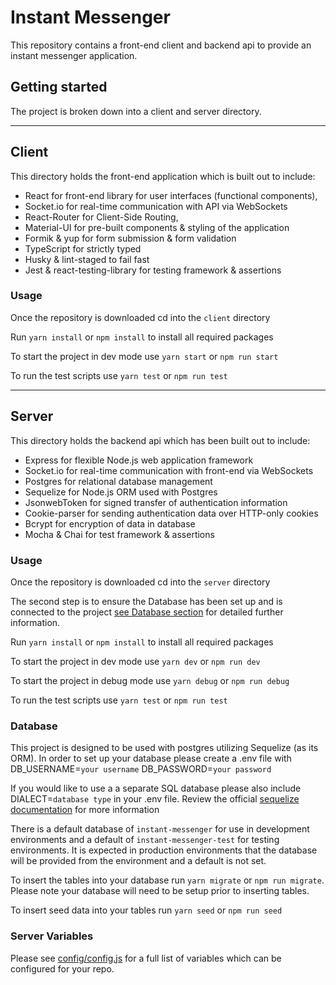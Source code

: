 # Instant Messenger

This repository contains a front-end client and backend api to provide an instant messenger application.

## Getting started

The project is broken down into a client and server directory.

---

## Client

This directory holds the front-end application which is built out to include:

-   React for front-end library for user interfaces (functional components),
-   Socket.io for real-time communication with API via WebSockets
-   React-Router for Client-Side Routing,
-   Material-UI for pre-built components & styling of the application
-   Formik & yup for form submission & form validation
-   TypeScript for strictly typed
-   Husky & lint-staged to fail fast
-   Jest & react-testing-library for testing framework & assertions

### Usage

Once the repository is downloaded cd into the `client` directory

Run `yarn install` or `npm install` to install all required packages

To start the project in dev mode use `yarn start` or `npm run start`

To run the test scripts use `yarn test` or `npm run test`

---

## Server

This directory holds the backend api which has been built out to include:

-   Express for flexible Node.js web application framework
-   Socket.io for real-time communication with front-end via WebSockets
-   Postgres for relational database management
-   Sequelize for Node.js ORM used with Postgres
-   JsonwebToken for signed transfer of authentication information
-   Cookie-parser for sending authentication data over HTTP-only cookies
-   Bcrypt for encryption of data in database
-   Mocha & Chai for test framework & assertions

### Usage

Once the repository is downloaded cd into the `server` directory

The second step is to ensure the Database has been set up and is connected to the project [see Database section](#database) for detailed further information.

Run `yarn install` or `npm install` to install all required packages

To start the project in dev mode use `yarn dev` or `npm run dev`

To start the project in debug mode use `yarn debug` or `npm run debug`

To run the test scripts use `yarn test` or `npm run test`

### Database

This project is designed to be used with postgres utilizing Sequelize (as its ORM).
In order to set up your database please create a .env file with DB_USERNAME=`your username`
DB_PASSWORD=`your password`

If you would like to use a a separate SQL database please also include DIALECT=`database type` in your .env file. Review the official [sequelize documentation](https://sequelize.org/) for more information

There is a default database of `instant-messenger` for use in development environments and a default of `instant-messenger-test` for testing environments. It is expected in production environments that the database will be provided from the environment and a default is not set.

To insert the tables into your database run `yarn migrate` or `npm run migrate`. Please note your database will need to be setup prior to inserting tables.

To insert seed data into your tables run `yarn seed` or `npm run seed`

### Server Variables

Please see [config/config.js](server/config/config.js) for a full list of variables which can be configured for your repo.
